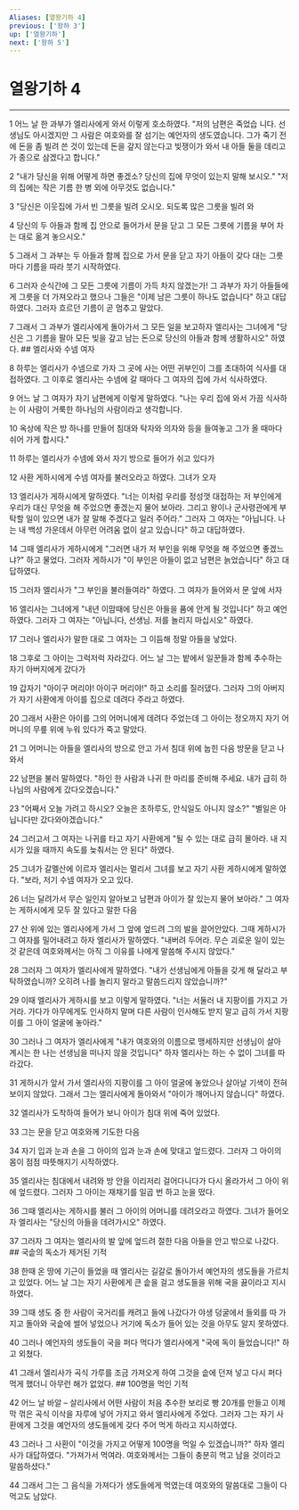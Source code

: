 ```yaml
---
Aliases: [열왕기하 4]
previous: ['왕하 3']
up: ['열왕기하']
next: ['왕하 5']
---
```

# 열왕기하 4

***


1 어느 날 한 과부가 엘리사에게 와서 이렇게 호소하였다. "저의 남편은 죽었습 니다. 선생님도 아시겠지만 그 사람은 여호와를 잘 섬기는 예언자의 생도였습니다. 그가 죽기 전에 돈을 좀 빌려 쓴 것이 있는데 돈을 갚지 않는다고 빚쟁이가 와서 내 아들 둘을 데리고 가 종으로 삼겠다고 합니다." 

2 "내가 당신을 위해 어떻게 하면 좋겠소? 당신의 집에 무엇이 있는지 말해 보시오." "저의 집에는 작은 기름 한 병 외에 아무것도 없습니다." 

3 "당신은 이웃집에 가서 빈 그릇을 빌려 오시오. 되도록 많은 그릇을 빌려 와 

4 당신의 두 아들과 함께 집 안으로 들어가서 문을 닫고 그 모든 그릇에 기름을 부어 차는 대로 옮겨 놓으시오." 

5 그래서 그 과부는 두 아들과 함께 집으로 가서 문을 닫고 자기 아들이 갖다 대는 그릇마다 기름을 따라 붓기 시작하였다. 

6 그러자 순식간에 그 모든 그릇에 기름이 가득 차지 않겠는가! 그 과부가 자기 아들들에게 그릇을 더 가져오라고 했으나 그들은 "이제 남은 그릇이 하나도 없습니다" 하고 대답하였다. 그러자 흐르던 기름이 곧 멈추고 말았다. 

7 그래서 그 과부가 엘리사에게 돌아가서 그 모든 일을 보고하자 엘리사는 그녀에게 "당신은 그 기름을 팔아 모든 빚을 갚고 남는 돈으로 당신의 아들과 함께 생활하시오" 하였다. ## 엘리사와 수넴 여자 

8 하루는 엘리사가 수넴으로 가자 그 곳에 사는 어떤 귀부인이 그를 초대하여 식사를 대접하였다. 그 이후로 엘리사는 수넴에 갈 때마다 그 여자의 집에 가서 식사하였다. 

9 어느 날 그 여자가 자기 남편에게 이렇게 말하였다. "나는 우리 집에 와서 가끔 식사하는 이 사람이 거룩한 하나님의 사람이라고 생각합니다. 

10 옥상에 작은 방 하나를 만들어 침대와 탁자와 의자와 등을 들여놓고 그가 올 때마다 쉬어 가게 합시다." 

11 하루는 엘리사가 수넴에 와서 자기 방으로 들어가 쉬고 있다가 

12 사환 게하시에게 수넴 여자를 불러오라고 하였다. 그녀가 오자 

13 엘리사가 게하시에게 말하였다. "너는 이처럼 우리를 정성껏 대접하는 저 부인에게 우리가 대신 무엇을 해 주었으면 좋겠는지 물어 보아라. 그리고 왕이나 군사령관에게 부탁할 일이 있으면 내가 잘 말해 주겠다고 일러 주어라." 그러자 그 여자는 "아닙니다. 나는 내 백성 가운데서 아무런 어려움 없이 살고 있습니다" 하고 대답하였다. 

14 그때 엘리사가 게하시에게 "그러면 내가 저 부인을 위해 무엇을 해 주었으면 좋겠느냐?" 하고 물었다. 그러자 게하시가 "이 부인은 아들이 없고 남편은 늙었습니다" 하고 대답하였다. 

15 그러자 엘리사가 "그 부인을 불러들여라" 하였다. 그 여자가 들어와서 문 앞에 서자 

16 엘리사는 그녀에게 "내년 이맘때에 당신은 아들을 품에 안게 될 것입니다" 하고 예언하였다. 그러자 그 여자는 "아닙니다, 선생님. 저를 놀리지 마십시오" 하였다. 

17 그러나 엘리사가 말한 대로 그 여자는 그 이듬해 정말 아들을 낳았다. 

18 그후로 그 아이는 그럭저럭 자라갔다. 어느 날 그는 밭에서 일꾼들과 함께 추수하는 자기 아버지에게 갔다가 

19 갑자기 "아이구 머리야! 아이구 머리야!" 하고 소리를 질러댔다. 그러자 그의 아버지가 자기 사환에게 아이를 집으로 데려다 주라고 하였다. 

20 그래서 사환은 아이를 그의 어머니에게 데려다 주었는데 그 아이는 정오까지 자기 어머니의 무릎 위에 누워 있다가 죽고 말았다. 

21 그 어머니는 아들을 엘리사의 방으로 안고 가서 침대 위에 눕힌 다음 방문을 닫고 나와서 

22 남편을 불러 말하였다. "하인 한 사람과 나귀 한 마리를 준비해 주세요. 내가 급히 하나님의 사람에게 갔다오겠습니다." 

23 "어째서 오늘 가려고 하시오? 오늘은 초하루도, 안식일도 아니지 않소?" "별일은 아닙니다만 갔다와야겠습니다." 

24 그러고서 그 여자는 나귀를 타고 자기 사환에게 "될 수 있는 대로 급히 몰아라. 내 지시가 있을 때까지 속도를 늦춰서는 안 된다" 하였다. 

25 그녀가 갈멜산에 이르자 엘리사는 멀리서 그녀를 보고 자기 사환 게하시에게 말하였다. "보라, 저기 수넴 여자가 오고 있다. 

26 너는 달려가서 무슨 일인지 알아보고 남편과 아이가 잘 있는지 물어 보아라." 그 여자는 게하시에게 모두 잘 있다고 말한 다음 

27 산 위에 있는 엘리사에게 가서 그 앞에 엎드려 그의 발을 끌어안았다. 그때 게하시가 그 여자를 밀어내려고 하자 엘리사가 말하였다. "내버려 두어라. 무슨 괴로운 일이 있는 것 같은데 여호와께서는 아직 그 이유를 나에게 말씀해 주시지 않았다." 

28 그러자 그 여자가 엘리사에게 말하였다. "내가 선생님에게 아들을 갖게 해 달라고 부탁하였습니까? 오히려 나를 놀리지 말라고 말씀드리지 않았습니까?" 

29 이때 엘리사가 게하시를 보고 이렇게 말하였다. "너는 서둘러 내 지팡이를 가지고 가거라. 가다가 아무에게도 인사하지 말며 다른 사람이 인사해도 받지 말고 급히 가서 지팡이를 그 아이 얼굴에 놓아라." 

30 그러나 그 여자가 엘리사에게 "내가 여호와의 이름으로 맹세하지만 선생님이 살아 계시는 한 나는 선생님을 떠나지 않을 것입니다" 하자 엘리사는 하는 수 없이 그녀를 따라갔다. 

31 게하시가 앞서 가서 엘리사의 지팡이를 그 아이 얼굴에 놓았으나 살아날 기색이 전혀 보이지 않았다. 그래서 그는 엘리사에게 돌아와서 "아이가 깨어나지 않습니다" 하였다. 

32 엘리사가 도착하여 들어가 보니 아이가 침대 위에 죽어 있었다. 

33 그는 문을 닫고 여호와께 기도한 다음 

34 자기 입과 눈과 손을 그 아이의 입과 눈과 손에 맞대고 엎드렸다. 그러자 그 아이의 몸이 점점 따뜻해지기 시작하였다. 

35 엘리사는 침대에서 내려와 방 안을 이리저리 걸어다니다가 다시 올라가서 그 아이 위에 엎드렸다. 그러자 그 아이는 재채기를 일곱 번 하고 눈을 떴다. 

36 그때 엘리사는 게하시를 불러 그 아이의 어머니를 데려오라고 하였다. 그녀가 들어오자 엘리사는 "당신의 아들을 데려가시오" 하였다. 

37 그러자 그 여자는 엘리사의 발 앞에 엎드려 절한 다음 아들을 안고 밖으로 나갔다. ## 국솥의 독소가 제거된 기적 

38 한때 온 땅에 기근이 들었을 때 엘리사는 길갈로 돌아가서 예언자의 생도들을 가르치고 있었다. 어느 날 그는 자기 사환에게 큰 솥을 걸고 생도들을 위해 국을 끓이라고 지시하였다. 

39 그때 생도 중 한 사람이 국거리를 캐려고 들에 나갔다가 야생 덩굴에서 들외를 따 가지고 돌아와 국솥에 썰어 넣었으나 거기에 독소가 들어 있는 것을 아무도 알지 못하였다. 

40 그러나 예언자의 생도들이 국을 퍼다 먹다가 엘리사에게 "국에 독이 들었습니다!" 하고 외쳤다. 

41 그래서 엘리사가 곡식 가루를 조금 가져오게 하여 그것을 솥에 던져 넣고 다시 퍼다 먹게 했더니 아무런 해가 없었다. ## 100명을 먹인 기적 

42 어느 날 바알 – 살리사에서 어떤 사람이 처음 추수한 보리로 빵 20개를 만들고 이제 막 꺾은 곡식 이삭을 자루에 넣어 가지고 와서 엘리사에게 주었다. 그러자 그는 자기 사환에게 그것을 예언자의 생도들에게 갖다 주어 먹게 하라고 지시하였다. 

43 그러나 그 사환이 "이것을 가지고 어떻게 100명을 먹일 수 있겠습니까?" 하자 엘리사가 대답하였다. "가져가서 먹여라. 여호와께서는 그들이 충분히 먹고 남을 것이라고 말씀하셨다." 

44 그래서 그는 그 음식을 가져다가 생도들에게 먹였는데 여호와의 말씀대로 그들이 다 먹고도 남았다.
